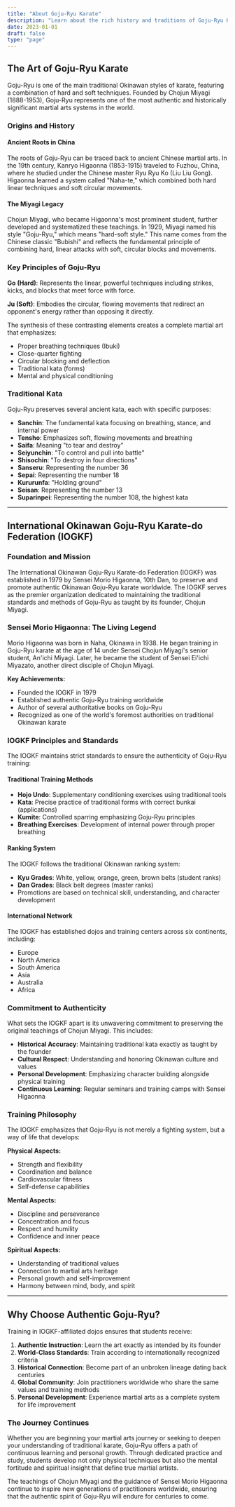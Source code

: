 ```yaml
---
title: "About Goju-Ryu Karate"
description: "Learn about the rich history and traditions of Goju-Ryu Karate and the International Okinawan Goju-Ryu Karate-do Federation"
date: 2023-01-01
draft: false
type: "page"
---
```


## The Art of Goju-Ryu Karate

Goju-Ryu is one of the main traditional Okinawan styles of karate, featuring a combination of hard and soft techniques. Founded by Chojun Miyagi (1888-1953), Goju-Ryu represents one of the most authentic and historically significant martial arts systems in the world.

### Origins and History

#### Ancient Roots in China

The roots of Goju-Ryu can be traced back to ancient Chinese martial arts. In the 19th century, Kanryo Higaonna (1853-1915) traveled to Fuzhou, China, where he studied under the Chinese master Ryu Ryu Ko (Liu Liu Gong). Higaonna learned a system called "Naha-te," which combined both hard linear techniques and soft circular movements.

#### The Miyagi Legacy

Chojun Miyagi, who became Higaonna's most prominent student, further developed and systematized these teachings. In 1929, Miyagi named his style "Goju-Ryu," which means "hard-soft style." This name comes from the Chinese classic "Bubishi" and reflects the fundamental principle of combining hard, linear attacks with soft, circular blocks and movements.

### Key Principles of Goju-Ryu

**Go (Hard)**: Represents the linear, powerful techniques including strikes, kicks, and blocks that meet force with force.

**Ju (Soft)**: Embodies the circular, flowing movements that redirect an opponent's energy rather than opposing it directly.

The synthesis of these contrasting elements creates a complete martial art that emphasizes:
- Proper breathing techniques (Ibuki)
- Close-quarter fighting
- Circular blocking and deflection
- Traditional kata (forms)
- Mental and physical conditioning

### Traditional Kata

Goju-Ryu preserves several ancient kata, each with specific purposes:

- **Sanchin**: The fundamental kata focusing on breathing, stance, and internal power
- **Tensho**: Emphasizes soft, flowing movements and breathing
- **Saifa**: Meaning "to tear and destroy"
- **Seiyunchin**: "To control and pull into battle"
- **Shisochin**: "To destroy in four directions"
- **Sanseru**: Representing the number 36
- **Sepai**: Representing the number 18
- **Kururunfa**: "Holding ground"
- **Seisan**: Representing the number 13
- **Suparinpei**: Representing the number 108, the highest kata

---

## International Okinawan Goju-Ryu Karate-do Federation (IOGKF)

### Foundation and Mission

The International Okinawan Goju-Ryu Karate-do Federation (IOGKF) was established in 1979 by Sensei Morio Higaonna, 10th Dan, to preserve and promote authentic Okinawan Goju-Ryu karate worldwide. The IOGKF serves as the premier organization dedicated to maintaining the traditional standards and methods of Goju-Ryu as taught by its founder, Chojun Miyagi.

### Sensei Morio Higaonna: The Living Legend

Morio Higaonna was born in Naha, Okinawa in 1938. He began training in Goju-Ryu karate at the age of 14 under Sensei Chojun Miyagi's senior student, An'ichi Miyagi. Later, he became the student of Sensei Ei'ichi Miyazato, another direct disciple of Chojun Miyagi.

**Key Achievements:**
- Founded the IOGKF in 1979
- Established authentic Goju-Ryu training worldwide
- Author of several authoritative books on Goju-Ryu
- Recognized as one of the world's foremost authorities on traditional Okinawan karate

### IOGKF Principles and Standards

The IOGKF maintains strict standards to ensure the authenticity of Goju-Ryu training:

#### Traditional Training Methods
- **Hojo Undo**: Supplementary conditioning exercises using traditional tools
- **Kata**: Precise practice of traditional forms with correct bunkai (applications)
- **Kumite**: Controlled sparring emphasizing Goju-Ryu principles
- **Breathing Exercises**: Development of internal power through proper breathing

#### Ranking System
The IOGKF follows the traditional Okinawan ranking system:
- **Kyu Grades**: White, yellow, orange, green, brown belts (student ranks)
- **Dan Grades**: Black belt degrees (master ranks)
- Promotions are based on technical skill, understanding, and character development

#### International Network
The IOGKF has established dojos and training centers across six continents, including:
- Europe
- North America
- South America
- Asia
- Australia
- Africa

### Commitment to Authenticity

What sets the IOGKF apart is its unwavering commitment to preserving the original teachings of Chojun Miyagi. This includes:

- **Historical Accuracy**: Maintaining traditional kata exactly as taught by the founder
- **Cultural Respect**: Understanding and honoring Okinawan culture and values
- **Personal Development**: Emphasizing character building alongside physical training
- **Continuous Learning**: Regular seminars and training camps with Sensei Higaonna

### Training Philosophy

The IOGKF emphasizes that Goju-Ryu is not merely a fighting system, but a way of life that develops:

**Physical Aspects:**
- Strength and flexibility
- Coordination and balance
- Cardiovascular fitness
- Self-defense capabilities

**Mental Aspects:**
- Discipline and perseverance
- Concentration and focus
- Respect and humility
- Confidence and inner peace

**Spiritual Aspects:**
- Understanding of traditional values
- Connection to martial arts heritage
- Personal growth and self-improvement
- Harmony between mind, body, and spirit

---

## Why Choose Authentic Goju-Ryu?

Training in IOGKF-affiliated dojos ensures that students receive:

1. **Authentic Instruction**: Learn the art exactly as intended by its founder
2. **World-Class Standards**: Train according to internationally recognized criteria
3. **Historical Connection**: Become part of an unbroken lineage dating back centuries
4. **Global Community**: Join practitioners worldwide who share the same values and training methods
5. **Personal Development**: Experience martial arts as a complete system for life improvement

### The Journey Continues

Whether you are beginning your martial arts journey or seeking to deepen your understanding of traditional karate, Goju-Ryu offers a path of continuous learning and personal growth. Through dedicated practice and study, students develop not only physical techniques but also the mental fortitude and spiritual insight that define true martial artists.

The teachings of Chojun Miyagi and the guidance of Sensei Morio Higaonna continue to inspire new generations of practitioners worldwide, ensuring that the authentic spirit of Goju-Ryu will endure for centuries to come.
